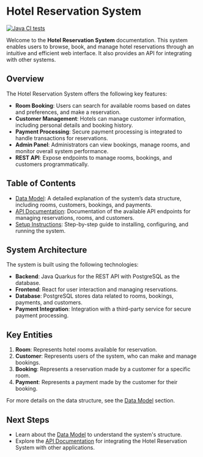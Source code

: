 # Hotel Reservation System

[![Java CI tests](https://github.com/Bercek71/ZPSWI-Projekt/actions/workflows/gradle.yml/badge.svg)](https://github.com/Bercek71/ZPSWI-Projekt/actions/workflows/gradle.yml)


Welcome to the **Hotel Reservation System** documentation. This system enables users to browse, book, and manage hotel reservations through an intuitive and efficient web interface. It also provides an API for integrating with other systems.

## Overview

The Hotel Reservation System offers the following key features:

- **Room Booking**: Users can search for available rooms based on dates and preferences, and make a reservation.
- **Customer Management**: Hotels can manage customer information, including personal details and booking history.
- **Payment Processing**: Secure payment processing is integrated to handle transactions for reservations.
- **Admin Panel**: Administrators can view bookings, manage rooms, and monitor overall system performance.
- **REST API**: Expose endpoints to manage rooms, bookings, and customers programmatically.

## Table of Contents

- [Data Model](data_model.md): A detailed explanation of the system’s data structure, including rooms, customers, bookings, and payments.
- [API Documentation](api.md): Documentation of the available API endpoints for managing reservations, rooms, and customers.
- [Setup Instructions](setup.md): Step-by-step guide to installing, configuring, and running the system.

## System Architecture

The system is built using the following technologies:

- **Backend**: Java Quarkus for the REST API with PostgreSQL as the database.
- **Frontend**: React for user interaction and managing reservations.
- **Database**: PostgreSQL stores data related to rooms, bookings, payments, and customers.
- **Payment Integration**: Integration with a third-party service for secure payment processing.

## Key Entities

1. **Room**: Represents hotel rooms available for reservation.
2. **Customer**: Represents users of the system, who can make and manage bookings.
3. **Booking**: Represents a reservation made by a customer for a specific room.
4. **Payment**: Represents a payment made by the customer for their booking.

For more details on the data structure, see the [Data Model](data_model.md) section.

## Next Steps

- Learn about the [Data Model](data_model.md) to understand the system's structure.
- Explore the [API Documentation](api.md) for integrating the Hotel Reservation System with other applications.